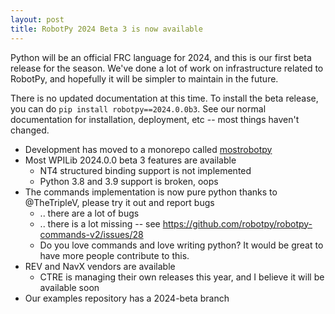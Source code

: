 ```yaml
---
layout: post
title: RobotPy 2024 Beta 3 is now available
---
```


Python will be an official FRC language for 2024, and this is our first beta release
for the season. We've done a lot of work on infrastructure related to RobotPy, and
hopefully it will be simpler to maintain in the future.

There is no updated documentation at this time. To install the beta release, you can
do `pip install robotpy==2024.0.0b3`. See our normal documentation for installation,
deployment, etc -- most things haven't changed.

* Development has moved to a monorepo called [mostrobotpy](https://github.com/robotpy/mostrobotpy)
* Most WPILib 2024.0.0 beta 3 features are available
  * NT4 structured binding support is not implemented
  * Python 3.8 and 3.9 support is broken, oops
* The commands implementation is now pure python thanks to @TheTripleV, please try it out and report bugs
  * .. there are a lot of bugs
  * .. there is a lot missing -- see https://github.com/robotpy/robotpy-commands-v2/issues/28
  * Do you love commands and love writing python? It would be great to have more people contribute to this.
* REV and NavX vendors are available
  * CTRE is managing their own releases this year, and I believe it will be available soon
* Our examples repository has a 2024-beta branch
